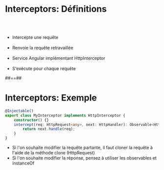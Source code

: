 <!-- .slide-->

# Interceptors: Définitions

<br><br>

-   Intercepte une requête<br><br>
-   Renvoie la requête retravaillée<br><br>
-   Service Angular implémentant HttpInterceptor<br><br>
-   S'exécute pour chaque requête

##==##

<!-- .slide: class="with-code inconsolata" -->

# Interceptors: Exemple

```typescript
@Injectable()
export class MyInterceptor implements HttpInterceptor {
    constructor() {}
    intercept(req: HttpRequest<any>, next: HttpHandler): Observable<HttpEvent<any>> {
        return next.handle(req);
    }
}
```

<!-- .element: class="big-code" -->

-   Si l'on souhaite modifier la requête partante, il faut cloner la requête à l'aide de la méthode clone (HttpRequest)
-   Si l'on souhaite modifier la réponse, pensez à utiliser les observables et instanceOf
